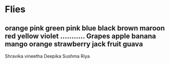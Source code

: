 # Flies
orange 
pink
green
pink
blue
black
brown
maroon
red
 yellow
 violet
 ...........
Grapes
apple
banana
mango
orange
strawberry
jack fruit
guava
--------------------------------------------------------------------
Shravika
vineetha
Deepika
Sushma
Riya
